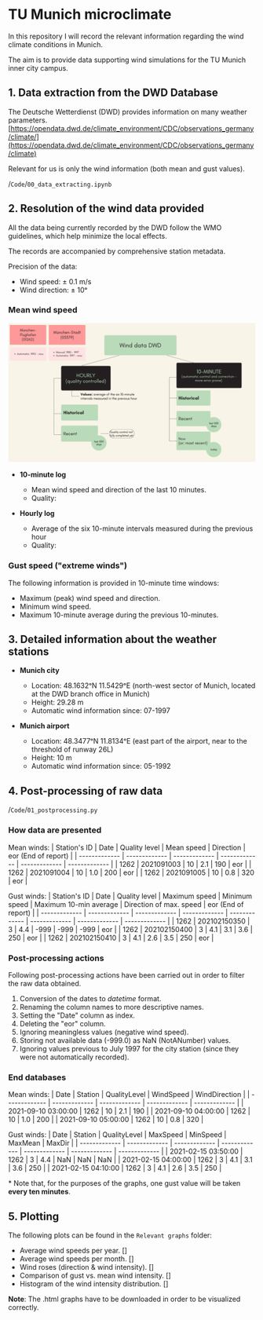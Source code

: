# TU Munich microclimate
In this repository I will record the relevant information regarding the wind climate conditions in Munich. 

The aim is to provide data supporting wind simulations for the TU Munich inner city campus.

## 1. Data extraction from the DWD Database
The Deutsche Wetterdienst (DWD) provides information on many weather parameters. 
[https://opendata.dwd.de/climate_environment/CDC/observations_germany/climate/](https://opendata.dwd.de/climate_environment/CDC/observations_germany/climate)

Relevant for us is only the wind information (both mean and gust values).

/`Code`/`00_data_extracting.ipynb`

## 2. Resolution of the wind data provided
All the data being currently recorded by the DWD follow the WMO guidelines, which help minimize the local effects. 

The records are accompanied by comprehensive station metadata.

Precision of the data:
- Wind speed: ± 0.1 m/s
- Wind direction: ± 10ᵒ 

### Mean wind speed
![Resolution of DWD data](https://github.com/DavidMayoral/TU-Munich-microclimate/blob/main/QualityofDWDdata.png)

- **10-minute log**
  - Mean wind speed and direction of the last 10 minutes. 
  - Quality:
  
- **Hourly log**
  - Average of the six 10-minute intervals measured during the previous hour
  - Quality: 


### Gust speed ("extreme winds")
The following information is provided in 10-minute time windows:
- Maximum (peak) wind speed and direction.
- Minimum wind speed.
- Maximum 10-minute average during the previous 10-minutes.

## 3. Detailed information about the weather stations

- **Munich city**
  - Location: 48.1632ᵒN 11.5429ᵒE (north-west sector of Munich, located at the DWD branch office in Munich)
  - Height: 29.28 m
  - Automatic wind information since: 07-1997

- **Munich airport**
  - Location: 48.3477ᵒN 11.8134ᵒE (east part of the airport, near to the threshold of runway 26L)
  - Height: 10 m
  - Automatic wind information since: 05-1992

## 4. Post-processing of raw data
/`Code`/`01_postprocessing.py`

### How data are presented
Mean winds:
| Station's ID  | Date | Quality level | Mean speed | Direction | eor (End of report) | 
| ------------- | ------------- | ------------- | ------------- | ------------- | ------------- |
| 1262  | 2021091003 | 10 | 2.1  | 190 | eor |
| 1262  | 2021091004 | 10 | 1.0  | 200 | eor |
| 1262  | 2021091005 | 10 | 0.8  | 320 | eor |

Gust winds:
| Station's ID  | Date | Quality level | Maximum speed | Minimum speed | Maximum 10-min average | Direction of max. speed | eor (End of report) | 
| ------------- | ------------- | ------------- | ------------- | ------------- | ------------- | ------------- | ------------- |
| 1262  | 202102150350 | 3 | 4.4 | -999 | -999 | -999 | eor |
| 1262  | 202102150400 | 3 | 4.1 | 3.1 | 3.6 | 250 | eor |
| 1262  | 202102150410 | 3 | 4.1 | 2.6 | 3.5 | 250 | eor |

### Post-processing actions

Following post-processing actions have been carried out in order to filter the raw data obtained.
1) Conversion of the dates to *datetime* format.
2) Renaming the column names to more descriptive names.
3) Setting the "Date" column as index.
4) Deleting the "eor" column.
5) Ignoring meaningless values (negative wind speed).
6) Storing not available data (-999.0) as NaN (NotANumber) values.
7) Ignoring values previous to July 1997 for the city station (since they were not automatically recorded).

### End databases

Mean winds:
| Date | Station | QualityLevel | WindSpeed | WindDirection |
| ------------- | ------------- | ------------- | ------------- | ------------- |
| 2021-09-10 03:00:00 | 1262 | 10 | 2.1 | 190 |
| 2021-09-10 04:00:00 | 1262 | 10 | 1.0 | 200 |
| 2021-09-10 05:00:00 | 1262 | 10 | 0.8 | 320 |

Gust winds:
| Date | Station | QualityLevel | MaxSpeed | MinSpeed | MaxMean | MaxDir |
| ------------- | ------------- | ------------- | ------------- | ------------- | ------------- | ------------- |
| 2021-02-15 03:50:00 | 1262 | 3 | 4.4 | NaN | NaN | NaN |
| 2021-02-15 04:00:00 | 1262 | 3 | 4.1 | 3.1 | 3.6 | 250 |
| 2021-02-15 04:10:00 | 1262 | 3 | 4.1 | 2.6 | 3.5 | 250 |

\* Note that, for the purposes of the graphs, one gust value will be taken **every ten minutes**.

## 5. Plotting
The following plots can be found in the `Relevant graphs` folder:
- Average wind speeds per year. []
- Average wind speeds per month. []
- Wind roses (direction & wind intensity). []
- Comparison of gust vs. mean wind intensity. []
- Histogram of the wind intensity distribution. []

**Note**: The .html graphs have to be downloaded in order to be visualized correctly.
